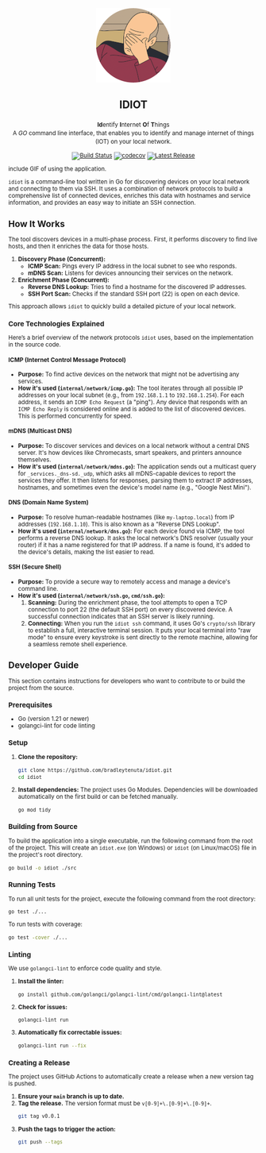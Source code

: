 <div align="center">
  <img src="images\captainPicard.png" alt="Placeholder Image"/>
  <h2>IDIOT</h2>
  <p><small><strong>Id</strong>entify <strong>I</strong>nternet <strong>O</strong>f <strong>T</strong>hings<br>A <em>GO</em> command line interface, that enables you to identify and manage internet of things (IOT) on your local network.</p>
  <p>
    <a href="https://github.com/bradleytenuta/idiot/actions"><img src="https://github.com/bradleytenuta/idiot/actions/workflows/test.yml/badge.svg" alt="Build Status"></a>
    <a href="https://codecov.io/gh/bradleytenuta/idiot"><img src="https://codecov.io/gh/bradleytenuta/idiot/branch/main/graph/badge.svg" alt="codecov"></a>
    <a href="https://github.com/bradleytenuta/idiot/releases/latest"><img src="https://img.shields.io/github/v/release/bradleytenuta/idiot?include_prereleases" alt="Latest Release"></a>
  </p>
</div>

include GIF of using the application.

`idiot` is a command-line tool written in Go for discovering devices on your local network and connecting to them via SSH. It uses a combination of network protocols to build a comprehensive list of connected devices, enriches this data with hostnames and service information, and provides an easy way to initiate an SSH connection.

## How It Works

The tool discovers devices in a multi-phase process. First, it performs discovery to find live hosts, and then it enriches the data for those hosts.

1.  **Discovery Phase (Concurrent):**
    *   **ICMP Scan:** Pings every IP address in the local subnet to see who responds.
    *   **mDNS Scan:** Listens for devices announcing their services on the network.
2.  **Enrichment Phase (Concurrent):**
    *   **Reverse DNS Lookup:** Tries to find a hostname for the discovered IP addresses.
    *   **SSH Port Scan:** Checks if the standard SSH port (22) is open on each device.

This approach allows `idiot` to quickly build a detailed picture of your local network.

### Core Technologies Explained

Here’s a brief overview of the network protocols `idiot` uses, based on the implementation in the source code.

#### ICMP (Internet Control Message Protocol)
*   **Purpose:** To find active devices on the network that might not be advertising any services.
*   **How it's used (`internal/network/icmp.go`):** The tool iterates through all possible IP addresses on your local subnet (e.g., from `192.168.1.1` to `192.168.1.254`). For each address, it sends an `ICMP Echo Request` (a "ping"). Any device that responds with an `ICMP Echo Reply` is considered online and is added to the list of discovered devices. This is performed concurrently for speed.

#### mDNS (Multicast DNS)
*   **Purpose:** To discover services and devices on a local network without a central DNS server. It's how devices like Chromecasts, smart speakers, and printers announce themselves.
*   **How it's used (`internal/network/mdns.go`):** The application sends out a multicast query for `_services._dns-sd._udp`, which asks all mDNS-capable devices to report the services they offer. It then listens for responses, parsing them to extract IP addresses, hostnames, and sometimes even the device's model name (e.g., "Google Nest Mini").

#### DNS (Domain Name System)
*   **Purpose:** To resolve human-readable hostnames (like `my-laptop.local`) from IP addresses (`192.168.1.10`). This is also known as a "Reverse DNS Lookup".
*   **How it's used (`internal/network/dns.go`):** For each device found via ICMP, the tool performs a reverse DNS lookup. It asks the local network's DNS resolver (usually your router) if it has a name registered for that IP address. If a name is found, it's added to the device's details, making the list easier to read.

#### SSH (Secure Shell)
*   **Purpose:** To provide a secure way to remotely access and manage a device's command line.
*   **How it's used (`internal/network/ssh.go`, `cmd/ssh.go`):**
    1.  **Scanning:** During the enrichment phase, the tool attempts to open a TCP connection to port 22 (the default SSH port) on every discovered device. A successful connection indicates that an SSH server is likely running.
    2.  **Connecting:** When you run the `idiot ssh` command, it uses Go's `crypto/ssh` library to establish a full, interactive terminal session. It puts your local terminal into "raw mode" to ensure every keystroke is sent directly to the remote machine, allowing for a seamless remote shell experience.

## Developer Guide

This section contains instructions for developers who want to contribute to or build the project from the source.

### Prerequisites
*   Go (version 1.21 or newer)
*   golangci-lint for code linting

### Setup

1.  **Clone the repository:**
    ```bash
    git clone https://github.com/bradleytenuta/idiot.git
    cd idiot
    ```
2.  **Install dependencies:**
    The project uses Go Modules. Dependencies will be downloaded automatically on the first build or can be fetched manually.
    ```bash
    go mod tidy
    ```

### Building from Source

To build the application into a single executable, run the following command from the root of the project. This will create an `idiot.exe` (on Windows) or `idiot` (on Linux/macOS) file in the project's root directory.

```bash
go build -o idiot ./src
```

### Running Tests

To run all unit tests for the project, execute the following command from the root directory:

```bash
go test ./...
```

To run tests with coverage:
```bash
go test -cover ./...
```

### Linting

We use `golangci-lint` to enforce code quality and style.

1.  **Install the linter:**
    ```bash
    go install github.com/golangci/golangci-lint/cmd/golangci-lint@latest
    ```
2.  **Check for issues:**
    ```bash
    golangci-lint run
    ```
3.  **Automatically fix correctable issues:**
    ```bash
    golangci-lint run --fix
    ```

### Creating a Release

The project uses GitHub Actions to automatically create a release when a new version tag is pushed.

1.  **Ensure your `main` branch is up to date.**
2.  **Tag the release.** The version format must be `v[0-9]+\.[0-9]+\.[0-9]+`.
    ```bash
    git tag v0.0.1
    ```
3.  **Push the tags to trigger the action:**
    ```bash
    git push --tags
    ```